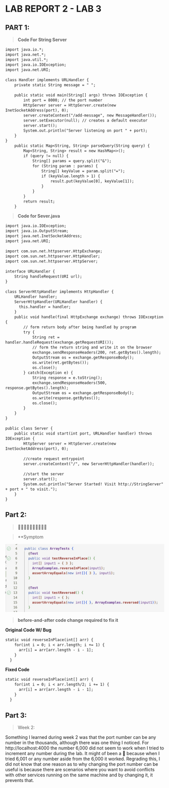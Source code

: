 # LAB REPORT 2 - LAB 3 

## PART 1:
> **Code For String Server**
```
import java.io.*;
import java.net.*;
import java.util.*;
import java.io.IOException;
import java.net.URI;

class Handler implements URLHandler {
    private static String message = " "; 
    
    public static void main(String[] args) throws IOException {
        int port = 8000; // the port number
        HttpServer server = HttpServer.create(new InetSocketAddress(port), 0);
        server.createContext("/add-message", new MessageHandler());
        server.setExecutor(null); // creates a default executor
        server.start();
        System.out.println("Server listening on port " + port);
    }
}
    public static Map<String, String> parseQuery(String query) {
        Map<String, String> result = new HashMap<>();
        if (query != null) {
            String[] params = query.split("&");
            for (String param : params) {
                String[] keyValue = param.split("=");
                if (keyValue.length > 1) {
                    result.put(keyValue[0], keyValue[1]);
                }
            }
        }
        return result;
    }
```

> **Code for Sever.java**
```
import java.io.IOException;
import java.io.OutputStream;
import java.net.InetSocketAddress;
import java.net.URI;

import com.sun.net.httpserver.HttpExchange;
import com.sun.net.httpserver.HttpHandler;
import com.sun.net.httpserver.HttpServer;

interface URLHandler {
    String handleRequest(URI url);
}

class ServerHttpHandler implements HttpHandler {
    URLHandler handler;
    ServerHttpHandler(URLHandler handler) {
      this.handler = handler;
    }
    public void handle(final HttpExchange exchange) throws IOException {
        // form return body after being handled by program
        try {
            String ret = handler.handleRequest(exchange.getRequestURI());
            // form the return string and write it on the browser
            exchange.sendResponseHeaders(200, ret.getBytes().length);
            OutputStream os = exchange.getResponseBody();
            os.write(ret.getBytes());
            os.close();
        } catch(Exception e) {
            String response = e.toString();
            exchange.sendResponseHeaders(500, response.getBytes().length);
            OutputStream os = exchange.getResponseBody();
            os.write(response.getBytes());
            os.close();
        }
    }
}

public class Server {
    public static void start(int port, URLHandler handler) throws IOException {
        HttpServer server = HttpServer.create(new InetSocketAddress(port), 0);

        //create request entrypoint
        server.createContext("/", new ServerHttpHandler(handler));

        //start the server
        server.start();
        System.out.println("Server Started! Visit http://StringServer" + port + " to visit.");
    }
}
```

## Part 2:
> 🐛🐛🐛🐛🐛🐛🐛🐛🐛🐛

> **Symptom

![Image](https://github.com/afavian/cse15l-lab-reports/blob/f1e968562a85ed409b2d870615256ac20bdc8931/symptom.jpg)

> **before-and-after code change required to fix it**

**Original Code W/ Bug**

```
static void reverseInPlace(int[] arr) {
    for(int i = 0; i < arr.length; i += 1) {
      arr[i] = arr[arr.length - i - 1];
    }
  }
``` 

**Fixed Code** 

```
static void reverseInPlace(int[] arr) {
    for(int i = 0; i < arr.length/2; i += 1) {
      arr[i] = arr[arr.length - i - 1];
    }
  }

```

## Part 3:

> Week 2:

Something I learned during week 2 was that the port number can be any number in the thousands, although there was one thing I noticed. For http://localhost:4000 the number 6,000 did not seem to work when I tried to increment any number during the lab. It might of been a 🐛 because when I tried 6,001 or any number aside from the 6,000 it worked.
Regrading this, I did not know that one reason as to why changing the port number can be useful is because there are scenarios where you want to avoid conflicts with other services running on the same machine and by changing it, it prevents that. 
